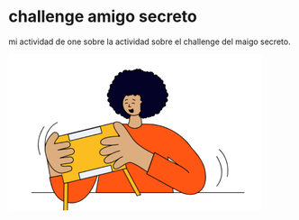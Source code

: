# challenge amigo secreto

mi actividad de one sobre la actividad sobre el challenge del maigo secreto.

![alt text](./assets/image.png)


